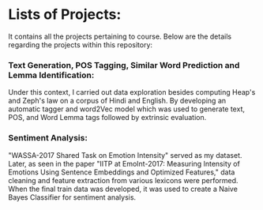 # Lists of Projects:
It contains all the projects pertaining to course. Below are the details regarding the projects within this repository:

### Text Generation, POS Tagging, Similar Word Prediction and Lemma Identification:
Under this context, I carried out data exploration besides computing Heap's and Zeph's law on a corpus of Hindi and English. By developing an automatic tagger and   word2Vec model which was used to generate text, POS, and Word Lemma tags followed by extrinsic evaluation.

### Sentiment Analysis:
"WASSA-2017 Shared Task on Emotion Intensity" served as my dataset. Later, as seen in the paper "IITP at EmoInt-2017: Measuring Intensity of Emotions Using Sentence Embeddings and Optimized Features," data cleaning and feature extraction from various lexicons were performed. When the final train data was developed, it was used to create a Naive Bayes Classifier for sentiment analysis.

